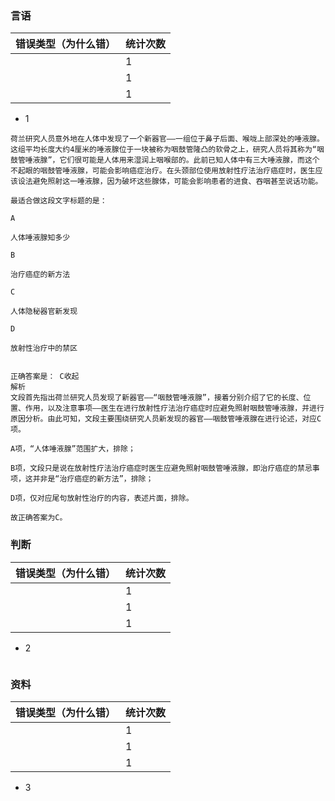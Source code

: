 

### 言语
|  错误类型（为什么错）   | 统计次数  |
|  ----  | ----  |
|   | 1 |
|  | 1 |
|   | 1 |

- 1


```
荷兰研究人员意外地在人体中发现了一个新器官——一组位于鼻子后面、喉咙上部深处的唾液腺。这组平均长度大约4厘米的唾液腺位于一块被称为咽鼓管隆凸的软骨之上，研究人员将其称为“咽鼓管唾液腺”，它们很可能是人体用来湿润上咽喉部的。此前已知人体中有三大唾液腺，而这个不起眼的咽鼓管唾液腺，可能会影响癌症治疗。在头颈部位使用放射性疗法治疗癌症时，医生应该设法避免照射这一唾液腺，因为破坏这些腺体，可能会影响患者的进食、吞咽甚至说话功能。

最适合做这段文字标题的是：

A

人体唾液腺知多少

B

治疗癌症的新方法

C

人体隐秘器官新发现

D

放射性治疗中的禁区


正确答案是： C收起
解析
文段首先指出荷兰研究人员发现了新器官——“咽鼓管唾液腺”，接着分别介绍了它的长度、位置、作用，以及注意事项——医生在进行放射性疗法治疗癌症时应避免照射咽鼓管唾液腺，并进行原因分析。由此可知，文段主要围绕研究人员新发现的器官——咽鼓管唾液腺在进行论述，对应C项。

A项，“人体唾液腺”范围扩大，排除；

B项，文段只是说在放射性疗法治疗癌症时医生应避免照射咽鼓管唾液腺，即治疗癌症的禁忌事项，这并非是“治疗癌症的新方法”，排除；

D项，仅对应尾句放射性治疗的内容，表述片面，排除。

故正确答案为C。

```
### 判断
|  错误类型（为什么错）   | 统计次数  |
|  ----  | ----  |
|   | 1 |
|  | 1 |
|   | 1 |

- 2



```

```
### 资料
|  错误类型（为什么错）   | 统计次数  |
|  ----  | ----  |
|   | 1 |
|  | 1 |
|   | 1 |

- 3



```

```